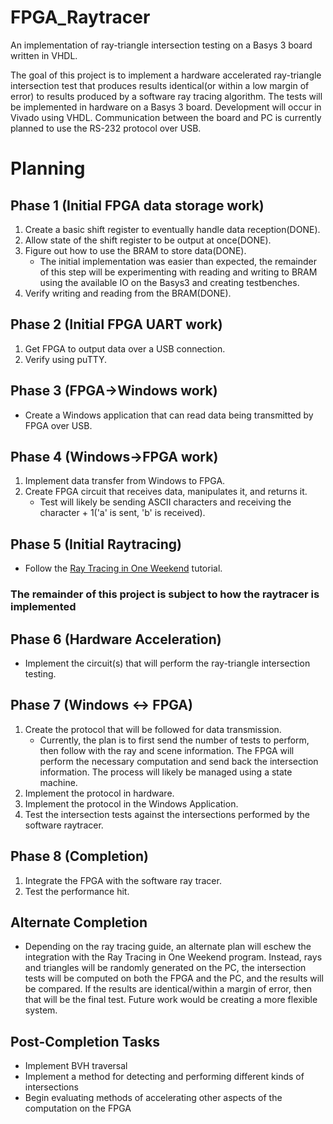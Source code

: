 # FPGA_Raytracer
An implementation of ray-triangle intersection testing on a Basys 3 board written in VHDL.

The goal of this project is to implement a hardware accelerated ray-triangle intersection test that produces results identical(or within a low margin of error) to results produced by a software ray tracing algorithm. The tests will be implemented in hardware on a Basys 3 board. Development will occur in Vivado using VHDL. Communication between the board and PC is currently planned to use the RS-232 protocol over USB.  

# Planning
## Phase 1 (Initial FPGA data storage work)
1. Create a basic shift register to eventually handle data reception(DONE).
2. Allow state of the shift register to be output at once(DONE).
3. Figure out how to use the BRAM to store data(DONE).
   - The initial implementation was easier than expected, the remainder of this step will be experimenting with reading and writing to BRAM using the available IO on the Basys3 and creating testbenches.
4. Verify writing and reading from the BRAM(DONE).
## Phase 2 (Initial FPGA UART work)
1. Get FPGA to output data over a USB connection.
2. Verify using puTTY.
## Phase 3 (FPGA->Windows work)
- Create a Windows application that can read data being transmitted by FPGA over USB.
## Phase 4 (Windows->FPGA work)
1. Implement data transfer from Windows to FPGA.
2. Create FPGA circuit that receives data, manipulates it, and returns it.
   - Test will likely be sending ASCII characters and receiving the character + 1('a' is sent, 'b' is received).
## Phase 5 (Initial Raytracing)
- Follow the [Ray Tracing in One Weekend](https://raytracing.github.io/books/RayTracingInOneWeekend.html) tutorial.
### **The remainder of this project is subject to how the raytracer is implemented**
## Phase 6 (Hardware Acceleration)
- Implement the circuit(s) that will perform the ray-triangle intersection testing.
## Phase 7 (Windows <-> FPGA)
1. Create the protocol that will be followed for data transmission.
   - Currently, the plan is to first send the number of tests to perform, then follow with the ray and scene information. The FPGA will perform the necessary computation and send back the intersection information. The process will likely be managed using a state machine.
2. Implement the protocol in hardware.
3. Implement the protocol in the Windows Application.
4. Test the intersection tests against the intersections performed by the software raytracer.
## Phase 8 (Completion)
1. Integrate the FPGA with the software ray tracer.
2. Test the performance hit.
## Alternate Completion
- Depending on the ray tracing guide, an alternate plan will eschew the integration with the Ray Tracing in One Weekend program. Instead, rays and triangles will be randomly generated on the PC, the intersection tests will be computed on both the FPGA and the PC, and the results will be compared. If the results are identical/within a margin of error, then that will be the final test. Future work would be creating a more flexible system.
## Post-Completion Tasks
- Implement BVH traversal
- Implement a method for detecting and performing different kinds of intersections
- Begin evaluating methods of accelerating other aspects of the computation on the FPGA
